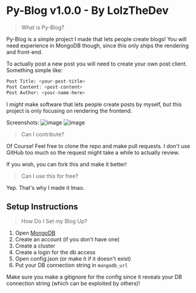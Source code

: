 # Py-Blog v1.0.0 - By LolzTheDev

> What is Py-Blog?

Py-Blog is a simple project I made that lets people create blogs! You will need experience in MongoDB though, since this only ships the rendering and front-end.

To actually post a new post you will need to create your own post client. Something simple like:

```py
Post Title: <your-post-title>
Post Content: <post-content>
Post Author: <your-name-here>
```

I *might* make software that lets people create posts by myself, but this project is only focusing on rendering the frontend.

Screenshots:
![image](https://github.com/LolzTheDev/py-blog/assets/141521874/7a6d40cd-5de5-46f3-bd39-cb43beba89ea)
![image](https://github.com/LolzTheDev/py-blog/assets/141521874/1f84b730-44cd-4831-9efc-53d241dbc6bf)



> Can I contribute?

Of Course! Feel free to clone the repo and make pull requests. I don't use GitHub too much so the request might take a while to actually review.

If you wish, you can fork this and make it better!

> Can I use this for free?

Yep. That's why I made it lmao.

## Setup Instructions
> How Do I Set my Blog Up?

1. Open [MongoDB](https://mongodb.com)
2. Create an account (if you don't have one)
3. Create a cluster
4. Create a login for the db access
5. Open config.json (or make it if it doesn't exist)
6. Put your DB connection string in `mongodb_url`

Make sure you make a gitignore for the config since it reveals your DB connection string (which can be exploited by others)!
